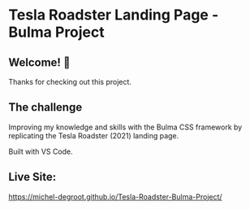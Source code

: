 # Tesla Roadster Landing Page - Bulma Project

## Welcome! 👋

Thanks for checking out this project.

## The challenge

Improving my knowledge and skills with the Bulma CSS framework by replicating the Tesla Roadster (2021) landing page.

Built with VS Code.

## Live Site:

https://michel-degroot.github.io/Tesla-Roadster-Bulma-Project/

